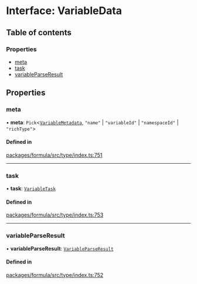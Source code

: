 # Interface: VariableData

## Table of contents

### Properties

- [meta](VariableData.md#meta)
- [task](VariableData.md#task)
- [variableParseResult](VariableData.md#variableparseresult)

## Properties

### <a id="meta" name="meta"></a> meta

• **meta**: `Pick`<[`VariableMetadata`](VariableMetadata.md), `"name"` \| `"variableId"` \| `"namespaceId"` \| `"richType"`\>

#### Defined in

[packages/formula/src/type/index.ts:751](https://github.com/mashpod/mashcard/blob/main/packages/formula/src/type/index.ts#L751)

---

### <a id="task" name="task"></a> task

• **task**: [`VariableTask`](../README.md#variabletask)

#### Defined in

[packages/formula/src/type/index.ts:753](https://github.com/mashpod/mashcard/blob/main/packages/formula/src/type/index.ts#L753)

---

### <a id="variableparseresult" name="variableparseresult"></a> variableParseResult

• **variableParseResult**: [`VariableParseResult`](VariableParseResult.md)

#### Defined in

[packages/formula/src/type/index.ts:752](https://github.com/mashpod/mashcard/blob/main/packages/formula/src/type/index.ts#L752)
